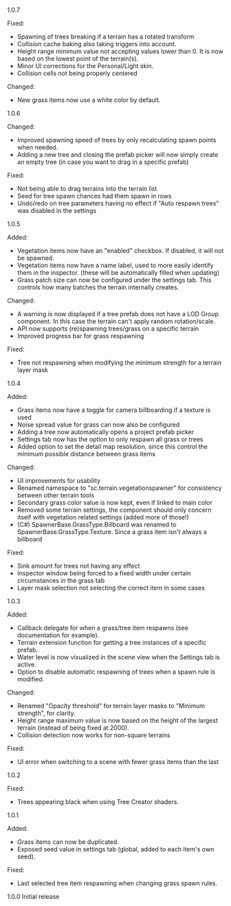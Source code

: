 1.0.7

Fixed:
- Spawning of trees breaking if a terrain has a rotated transform
- Collision cache baking also taking triggers into account.
- Height range minimum value not accepting values lower than 0. It is now based on the lowest point of the terrain(s).
- Minor UI corrections for the Personal/Light skin.
- Collision cells not being properly centered

Changed:
- New grass items now use a white color by default.

1.0.6

Changed:
- Improved spawning speed of trees by only recalculating spawn points when needed.
- Adding a new tree and closing the prefab picker will now simply create an empty tree (in case you want to drag in a specific prefab)

Fixed:
- Not being able to drag terrains into the terrain list
- Seed for tree spawn chances had them spawn in rows
- Undo/redo on tree parameters having no effect if "Auto respawn trees" was disabled in the settings

1.0.5

Added:
- Vegetation items now have an "enabled" checkbox. If disabled, it will not be spawned.
- Vegetation items now have a name label, used to more easily identify them in the inspector. (these will be automatically filled when updating)
- Grass patch size can now be configured under the settings tab. This controls how many batches the terrain internally creates.

Changed:
- A warning is now displayed if a tree prefab does not have a LOD Group component. In this case the terrain can't apply random rotation/scale.
- API now supports (re)spawning trees/grass on a specific terrain
- Improved progress bar for grass respawning

Fixed:
- Tree not respawning when modifying the minimum strength for a terrain layer mask

1.0.4

Added:
- Grass items now have a toggle for camera billboarding if a texture is used
- Noise spread value for grass can now also be configured
- Adding a tree now automatically opens a project prefab picker
- Settings tab now has the option to only respawn all grass or trees
- Added option to set the detail map resolution, since this control the minimum possible distance between grass items

Changed:
- UI improvements for usability
- Renamed namespace to "sc.terrain.vegetationspawner" for consistency between other terrain tools
- Secondary grass color value is now kept, even if linked to main color
- Removed some terrain settings, the component should only concern itself with vegetation related settings (added more of those!)
- (C#) SpawnerBase.GrassType.Billboard was renamed to SpawnerBase.GrassType.Texture. Since a grass item isn't always a billboard

Fixed:
- Sink amount for trees not having any effect
- Inspector window being forced to a fixed width under certain circumstances in the grass tab
- Layer mask selection not selecting the correct item in some cases

1.0.3

Added:
- Callback delegate for when a grass/tree item respawns (see documentation for example).
- Terrain extension function for getting a tree instances of a specific prefab.
- Water level is now visualized in the scene view when the Settings tab is active.
- Option to disable automatic respawning of trees when a spawn rule is modified.

Changed:
- Renamed "Opacity threshold" for terrain layer masks to "Minimum strength", for clarity.
- Height range maximum value is now based on the height of the largest terrain (instead of being fixed at 2000).
- Collision detection now works for non-square terrains

Fixed:
- UI error when switching to a scene with fewer grass items than the last

1.0.2

Fixed:
- Trees appearing black when using Tree Creator shaders.

1.0.1

Added:
- Grass items can now be duplicated.
- Exposed seed value in settings tab (global, added to each item's own seed).

Fixed:
- Last selected tree item respawning when changing grass spawn rules.

1.0.0
Initial release